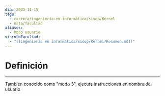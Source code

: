```yaml
---
dia: 2023-11-15
tags:
  - carrera/ingeniería-en-informática/sisop/Kernel
  - nota/facultad
aliases:
  - Modo usuario
vinculoFacultad:
  - "[[ingeniería en informática/sisop/Kernel/Resumen.md]]"
---
```

# Definición
---
También conocido como "modo 3", ejecuta instrucciones en nombre del usuario